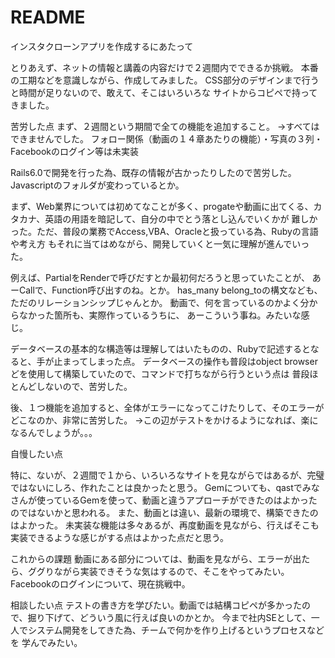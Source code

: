 # README
インスタクローンアプリを作成するにあたって


とりあえず、ネットの情報と講義の内容だけで２週間内でできるか挑戦。
本番の工期などを意識しながら、作成してみました。
CSS部分のデザインまで行うと時間が足りないので、敢えて、そこはいろいろな
サイトからコピペで持ってきました。

苦労した点
まず、２週間という期間で全ての機能を追加すること。
→すべてはできませんでした。
フォロー関係（動画の１４章あたりの機能）・写真の３列・Facebookのログイン等は未実装

Rails6.0で開発を行った為、既存の情報が古かったりしたので苦労した。
Javascriptのフォルダが変わっているとか。

まず、Web業界については初めてなことが多く、progateや動画に出てくる、カタカナ、英語の用語を暗記して、自分の中でとう落とし込んでいくかが
難しかった。ただ、普段の業務でAccess,VBA、Oracleと扱っている為、Rubyの言語や考え方
もそれに当てはめながら、開発していくと一気に理解が進んでいった。

例えば、PartialをRenderで呼びだすとか最初何だろうと思っていたことが、
あーCallで、Function呼び出すのね。とか。
has_many belong_toの構文なども、ただのリレーションシップじゃんとか。
動画で、何を言っているのかよく分からなかった箇所も、実際作っているうちに、
あーこういう事ね。みたいな感じ。

データベースの基本的な構造等は理解してはいたものの、Rubyで記述するとなると、手が止まってしまった点。
データベースの操作も普段はobject browserどを使用して構築していたので、コマンドで打ちながら行うという点は
普段ほとんどしないので、苦労した。

後、１つ機能を追加すると、全体がエラーになってこけたりして、そのエラーがどこなのか、非常に苦労した。
→この辺がテストをかけるようになれば、楽になるんでしょうが。。。

自慢したい点

特に、ないが、２週間で１から、いろいろなサイトを見ながらではあるが、完璧ではないにしろ、作れたことは良かったと思う。
Gemについても、qastでみなさんが使っているGemを使って、動画と違うアプローチができたのはよかったのではないかと思われる。
また、動画とは違い、最新の環境で、構築できたのはよかった。
未実装な機能は多々あるが、再度動画を見ながら、行えばそこも実装できるような感じがする点はよかった点だと思う。

これからの課題
動画にある部分については、動画を見ながら、エラーが出たら、ググりながら実装できそうな気はするので、そこをやってみたい。
Facebookのログインについて、現在挑戦中。

相談したい点
テストの書き方を学びたい。動画では結構コピペが多かったので、掘り下げて、どういう風に行えば良いのかとか。
今まで社内SEとして、一人でシステム開発をしてきた為、チームで何かを作り上げるというプロセスなどを
学んでみたい。